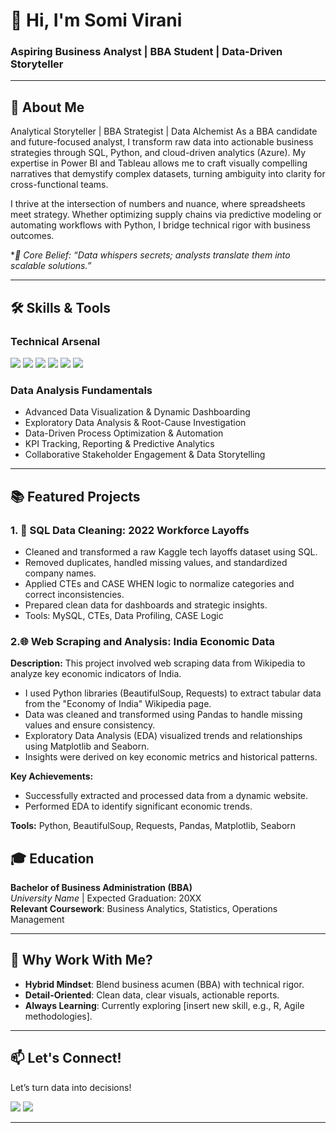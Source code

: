 # 👋 Hi, I'm **Somi Virani**  
### Aspiring Business Analyst | BBA Student | Data-Driven Storyteller  

---

## 🚀 **About Me**  
Analytical Storyteller | BBA Strategist | Data Alchemist
As a BBA candidate and future-focused analyst, I transform raw data into actionable business strategies through SQL, Python, and cloud-driven analytics (Azure). My expertise in Power BI and Tableau allows me to craft visually compelling narratives that demystify complex datasets, turning ambiguity into clarity for cross-functional teams.

I thrive at the intersection of numbers and nuance, where spreadsheets meet strategy. Whether optimizing supply chains via predictive modeling or automating workflows with Python, I bridge technical rigor with business outcomes.

**🔑 Core Belief: “Data whispers secrets; analysts translate them into scalable solutions.”*


---

## 🛠️ **Skills & Tools**  
### **Technical Arsenal**  
<p align="left">
  <img src="https://img.shields.io/badge/SQL-4479A1?style=for-the-badge&logo=postgresql&logoColor=white" />
  <img src="https://img.shields.io/badge/Python-3776AB?style=for-the-badge&logo=python&logoColor=white" />
  <img src="https://img.shields.io/badge/Power_BI-F2C811?style=for-the-badge&logo=powerbi&logoColor=black" />
  <img src="https://img.shields.io/badge/Tableau-E97627?style=for-the-badge&logo=tableau&logoColor=white" />
  <img src="https://img.shields.io/badge/Azure-0089D6?style=for-the-badge&logo=microsoft-azure&logoColor=white" />
  <img src="https://img.shields.io/badge/Excel-217346?style=for-the-badge&logo=microsoft-excel&logoColor=white" />
</p>

### **Data Analysis Fundamentals**  
- Advanced Data Visualization & Dynamic Dashboarding
- Exploratory Data Analysis & Root-Cause Investigation
- Data-Driven Process Optimization & Automation
- KPI Tracking, Reporting & Predictive Analytics
- Collaborative Stakeholder Engagement & Data Storytelling
---

## 📚 **Featured Projects**  
### 1. 🧹 SQL Data Cleaning: 2022 Workforce Layoffs
- Cleaned and transformed a raw Kaggle tech layoffs dataset using SQL.
- Removed duplicates, handled missing values, and standardized company names.
- Applied CTEs and CASE WHEN logic to normalize categories and correct inconsistencies.
- Prepared clean data for dashboards and strategic insights.
- Tools: MySQL, CTEs, Data Profiling, CASE Logic

### 2.**🌐 Web Scraping and Analysis: India Economic Data**
**Description:**
This project involved web scraping data from Wikipedia to analyze key economic indicators of India.
* I used Python libraries (BeautifulSoup, Requests) to extract tabular data from the "Economy of India" Wikipedia page.
* Data was cleaned and transformed using Pandas to handle missing values and ensure consistency.
* Exploratory Data Analysis (EDA) visualized trends and relationships using Matplotlib and Seaborn.
* Insights were derived on key economic metrics and historical patterns.

**Key Achievements:**
* Successfully extracted and processed data from a dynamic website.
* Performed EDA to identify significant economic trends.

**Tools:**
Python, BeautifulSoup, Requests, Pandas, Matplotlib, Seaborn

## 🎓 **Education**  
**Bachelor of Business Administration (BBA)**  
_University Name_ | Expected Graduation: 20XX  
**Relevant Coursework**: Business Analytics, Statistics, Operations Management  

---

## 🌟 **Why Work With Me?**  
- **Hybrid Mindset**: Blend business acumen (BBA) with technical rigor.  
- **Detail-Oriented**: Clean data, clear visuals, actionable reports.  
- **Always Learning**: Currently exploring [insert new skill, e.g., R, Agile methodologies].  

---

## 📫 **Let's Connect!**  
Let’s turn data into decisions!  
<p align="left">
  <a href="https://linkedin.com/in/your-profile"><img src="https://img.shields.io/badge/LinkedIn-0A66C2?style=for-the-badge&logo=linkedin&logoColor=white" /></a>
  <a href="mailto:your.email@example.com"><img src="https://img.shields.io/badge/Gmail-EA4335?style=for-the-badge&logo=gmail&logoColor=white" /></a>
</p>

---
